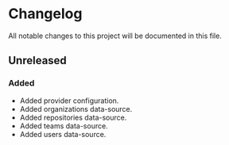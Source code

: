 # Changelog

All notable changes to this project will be documented in this file.

## Unreleased

### Added

- Added provider configuration.
- Added organizations data-source.
- Added repositories data-source.
- Added teams data-source.
- Added users data-source.
